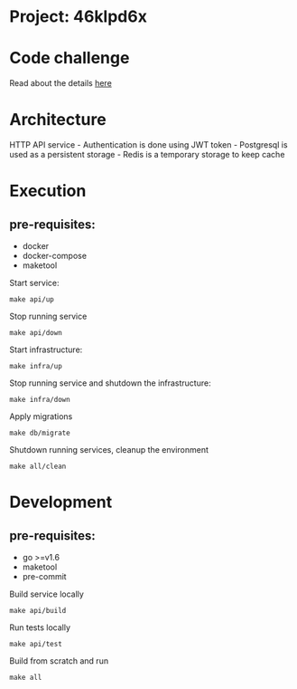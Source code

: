 # Project: 46klpd6x

# Code challenge

Read about the details [here](docs/CODE_CHALLENGE.md)

# Architecture

HTTP API service
    - Authentication is done using JWT token
    - Postgresql is used as a persistent storage
    - Redis is a temporary storage to keep cache

# Execution

## pre-requisites:

- docker
- docker-compose
- maketool

Start service:

    make api/up

Stop running service

    make api/down

Start infrastructure:

    make infra/up

Stop running service and shutdown the infrastructure:

    make infra/down

Apply migrations

    make db/migrate

Shutdown running services, cleanup the environment

    make all/clean

# Development

## pre-requisites:

- go >=v1.6
- maketool
- pre-commit


Build service locally

    make api/build

Run tests locally

    make api/test

Build from scratch and run

    make all
